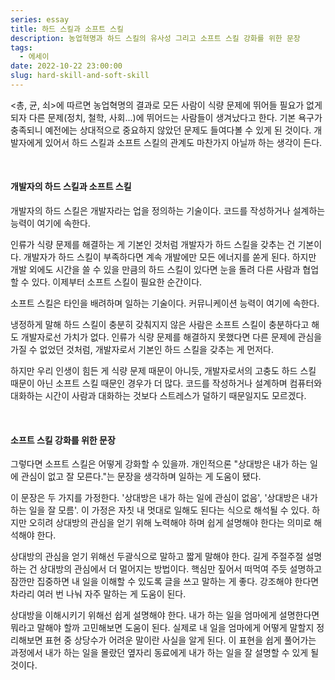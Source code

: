 ```yaml
---
series: essay
title: 하드 스킬과 소프트 스킬
description: 농업혁명과 하드 스킬의 유사성 그리고 소프트 스킬 강화를 위한 문장
tags:
  - 에세이
date: 2022-10-22 23:00:00
slug: hard-skill-and-soft-skill
---
```


<총, 균, 쇠>에 따르면 농업혁명의 결과로 모든 사람이 식량 문제에 뛰어들 필요가 없게 되자 다른 문제(정치, 철학, 사회...)에 뛰어드는 사람들이 생겨났다고 한다. 기본 욕구가 충족되니 예전에는 상대적으로 중요하지 않았던 문제도 들여다볼 수 있게 된 것이다. 개발자에게 있어서 하드 스킬과 소프트 스킬의 관계도 마찬가지 아닐까 하는 생각이 든다.

<br/>

#### 개발자의 하드 스킬과 소프트 스킬

개발자의 하드 스킬은 개발자라는 업을 정의하는 기술이다. 코드를 작성하거나 설계하는 능력이 여기에 속한다.

인류가 식량 문제를 해결하는 게 기본인 것처럼 개발자가 하드 스킬을 갖추는 건 기본이다. 개발자가 하드 스킬이 부족하다면 계속 개발에만 모든 에너지를 쏟게 된다. 하지만 개발 외에도 시간을 쓸 수 있을 만큼의 하드 스킬이 있다면 눈을 돌려 다른 사람과 협업할 수 있다. 이제부터 소프트 스킬이 필요한 순간이다.

소프트 스킬은 타인을 배려하며 일하는 기술이다. 커뮤니케이션 능력이 여기에 속한다.

냉정하게 말해 하드 스킬이 충분히 갖춰지지 않은 사람은 소프트 스킬이 충분하다고 해도 개발자로선 가치가 없다. 인류가 식량 문제를 해결하지 못했다면 다른 문제에 관심을 가질 수 없었던 것처럼, 개발자로서 기본인 하드 스킬을 갖추는 게 먼저다.

하지만 우리 인생이 힘든 게 식량 문제 때문이 아니듯, 개발자로서의 고충도 하드 스킬 때문이 아닌 소프트 스킬 때문인 경우가 더 많다. 코드를 작성하거나 설계하며 컴퓨터와 대화하는 시간이 사람과 대화하는 것보다 스트레스가 덜하기 때문일지도 모르겠다.

<br/>

#### 소프트 스킬 강화를 위한 문장

그렇다면 소프트 스킬은 어떻게 강화할 수 있을까. 개인적으론 "상대방은 내가 하는 일에 관심이 없고 잘 모른다."는 문장을 생각하며 일하는 게 도움이 됐다.

이 문장은 두 가지를 가정한다. '상대방은 내가 하는 일에 관심이 없음', '상대방은 내가 하는 일을 잘 모름'. 이 가정은 자칫 내 멋대로 일해도 된다는 식으로 해석될 수 있다. 하지만 오히려 상대방의 관심을 얻기 위해 노력해야 하며 쉽게 설명해야 한다는 의미로 해석해야 한다.

상대방의 관심을 얻기 위해선 두괄식으로 말하고 짧게 말해야 한다. 길게 주절주절 설명하는 건 상대방의 관심에서 더 멀어지는 방법이다. 핵심만 짚어서 떠먹여 주듯 설명하고 잠깐만 집중하면 내 일을 이해할 수 있도록 글을 쓰고 말하는 게 좋다. 강조해야 한다면 차라리 여러 번 나눠 자주 말하는 게 도움이 된다.

상대방을 이해시키기 위해선 쉽게 설명해야 한다. 내가 하는 일을 엄마에게 설명한다면 뭐라고 말해야 할까 고민해보면 도움이 된다. 실제로 내 일을 엄마에게 어떻게 말할지 정리해보면 표현 중 상당수가 어려운 말이란 사실을 알게 된다. 이 표현을 쉽게 풀어가는 과정에서 내가 하는 일을 몰랐던 옆자리 동료에게 내가 하는 일을 잘 설명할 수 있게 될 것이다.
